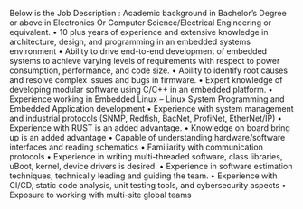 Below is the Job Description :
Academic background in Bachelor’s Degree or above in Electronics Or Computer
Science/Electrical Engineering or equivalent.
• 10 plus years of experience and extensive knowledge in architecture, design, and programming
in an embedded systems environment
• Ability to drive end-to-end development of embedded systems to achieve varying levels of
requirements with respect to power consumption, performance, and code size.
• Ability to identify root causes and resolve complex issues and bugs in firmware.
• Expert knowledge of developing modular software using C/C++ in an embedded platform.
• Experience working in Embedded Linux – Linux System Programming and Embedded
Application development
• Experience with system management and industrial protocols (SNMP, Redfish, BacNet,
ProfiNet, EtherNet/IP)
• Experience with RUST is an added advantage.
• Knowledge on board bring up is an added advantage
• Capable of understanding hardware/software interfaces and reading schematics
• Familiarity with communication protocols
• Experience in writing multi-threaded software, class libraries, uBoot, kernel, device drivers is
desired.
• Experience in software estimation techniques, technically leading and guiding the team.
• Experience with CI/CD, static code analysis, unit testing tools, and cybersecurity aspects
• Exposure to working with multi-site global teams